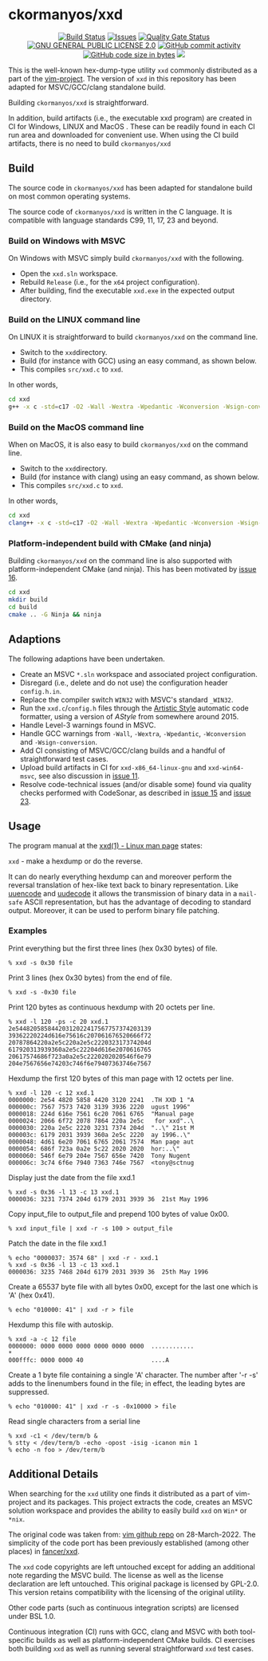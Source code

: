 ﻿ckormanyos/xxd
==================

<p align="center">
    <a href="https://github.com/ckormanyos/xxd/actions">
        <img src="https://github.com/ckormanyos/xxd/actions/workflows/xxd.yml/badge.svg" alt="Build Status"></a>
    <a href="https://github.com/ckormanyos/xxd/issues?q=is%3Aissue+is%3Aopen+sort%3Aupdated-desc">
        <img src="https://custom-icon-badges.herokuapp.com/github/issues-raw/ckormanyos/xxd?logo=github" alt="Issues" /></a>
    <a href="https://sonarcloud.io/summary/new_code?id=ckormanyos_xxd">
        <img src="https://sonarcloud.io/api/project_badges/measure?project=ckormanyos_xxd&metric=alert_status" alt="Quality Gate Status"></a>
    <a href="https://github.com/ckormanyos/xxd/blob/master/LICENSE">
        <img src="https://img.shields.io/badge/license-GPL%202.0-blue.svg" alt="GNU GENERAL PUBLIC LICENSE 2.0"></a>
    <a href="https://img.shields.io/github/commit-activity/y/ckormanyos/xxd">
        <img src="https://img.shields.io/github/commit-activity/y/ckormanyos/xxd" alt="GitHub commit activity" /></a>
    <a href="https://github.com/ckormanyos/xxd">
        <img src="https://img.shields.io/github/languages/code-size/ckormanyos/xxd" alt="GitHub code size in bytes" /></a>
    <a href="https://godbolt.org/z/x8MGxf6fz" alt="godbolt">
        <img src="https://img.shields.io/badge/try%20it%20on-godbolt-green" /></a>
</p>

This is the well-known hex-dump-type utility `xxd` commonly distributed
as a part of the [vim-project](https://www.vim.org).
The version of `xxd` in this repository has been adapted
for MSVC/GCC/clang standalone build.

Building `ckormanyos/xxd` is straightforward.

In addition, build artifacts (i.e., the executable xxd program) are created
in CI for Windows, LINUX and MacOS . These can be readily found
in each CI run area and downloaded for convenient use.
When using the CI build artifacts, there is no need to build `ckormanyos/xxd`

## Build

The source code in `ckormanyos/xxd` has been adapted
for standalone build on most common operating systems.

The source code of `ckormanyos/xxd` is written in the C language.
It is compatible with language standards C99, 11, 17, 23 and beyond.

### Build on Windows with MSVC

On Windows with MSVC simply build `ckormanyos/xxd` with the following.

  - Open the `xxd.sln` workspace.
  - Rebuild `Release` (i.e., for the `x64` project configuration).
  - After building, find the executable `xxd.exe` in the expected output directory.

### Build on the LINUX command line

On LINUX it is straightforward to build `ckormanyos/xxd` on the command line.

  - Switch to the `xxd`directory.
  - Build (for instance with GCC) using an easy command, as shown below.
  - This compiles `src/xxd.c` to `xxd`.

In other words,

```sh
cd xxd
g++ -x c -std=c17 -O2 -Wall -Wextra -Wpedantic -Wconversion -Wsign-conversion src/xxd.c -o xxd
```

### Build on the MacOS command line

When on MacOS, it is also easy to build `ckormanyos/xxd` on the command line.

  - Switch to the `xxd`directory.
  - Build (for instance with clang) using an easy command, as shown below.
  - This compiles `src/xxd.c` to `xxd`.

In other words,

```sh
cd xxd
clang++ -x c -std=c17 -O2 -Wall -Wextra -Wpedantic -Wconversion -Wsign-conversion src/xxd.c -o xxd
```

### Platform-independent build with CMake (and ninja)

Building `ckormanyos/xxd` on the command line is also supported
with platform-independent CMake (and ninja).
This has been motivated by [issue 16](https://github.com/ckormanyos/xxd/issues/16).

```sh
cd xxd
mkdir build
cd build
cmake .. -G Ninja && ninja
```

## Adaptions

The following adaptions have been undertaken.

  - Create an MSVC `*.sln` workspace and associated project configuration.
  - Disregard (i.e., delete and do not use) the configuration header `config.h.in`.
  - Replace the compiler switch `WIN32` with MSVC's standard `_WIN32`.
  - Run the `xxd.c`/`config.h` files through the [Artistic Style](http://astyle.sourceforge.net/astyle.html) automatic code formatter, using a version of _AStyle_ from somewhere around 2015.
  - Handle Level-3 warnings found in MSVC.
  - Handle GCC warnings from `-Wall`, `-Wextra`, `-Wpedantic`, `-Wconversion` and `-Wsign-conversion`.
  - Add CI consisting of MSVC/GCC/clang builds and a handful of straightforward test cases.
  - Upload build artifacts in CI for `xxd-x86_64-linux-gnu` and `xxd-win64-msvc`, see also discussion in [issue 11](https://github.com/ckormanyos/xxd/issues/11).
  - Resolve code-technical issues (and/or disable some) found via quality checks performed with CodeSonar, as described in [issue 15](https://github.com/ckormanyos/xxd/issues/15) and [issue 23](https://github.com/ckormanyos/xxd/issues/23).

## Usage

The program manual at the [xxd(1) - Linux man page](https://linux.die.net/man/1/xxd)
states:

`xxd` - make a hexdump or do the reverse.

It can do nearly everything hexdump can and moreover perform
the reversal translation of hex-like text back to binary representation.
Like [uuencode](https://linux.die.net/man/1/uuencode)
and [uudecode](https://linux.die.net/man/1/uudecode)
it allows the transmission of binary data in a `mail-safe`
ASCII representation, but has the advantage of decoding to standard output.
Moreover, it can be used to perform binary file patching.

### Examples

Print everything but the first three lines (hex 0x30 bytes) of file.
```
% xxd -s 0x30 file
```

Print 3 lines (hex 0x30 bytes) from the end of file.
```
% xxd -s -0x30 file
```

Print 120 bytes as continuous hexdump with 20 octets per line.
```
% xxd -l 120 -ps -c 20 xxd.1
2e54482058584420312022417567757374203139
39362220224d616e75616c207061676520666f72
20787864220a2e5c220a2e5c222032317374204d
617920313939360a2e5c22204d616e2070616765
20617574686f723a0a2e5c2220202020546f6e79
204e7567656e74203c746f6e79407363746e7567
```

Hexdump the first 120 bytes of this man page with 12 octets per line.
```
% xxd -l 120 -c 12 xxd.1
0000000: 2e54 4820 5858 4420 3120 2241  .TH XXD 1 "A
000000c: 7567 7573 7420 3139 3936 2220  ugust 1996"
0000018: 224d 616e 7561 6c20 7061 6765  "Manual page
0000024: 2066 6f72 2078 7864 220a 2e5c   for xxd"..\
0000030: 220a 2e5c 2220 3231 7374 204d  "..\" 21st M
000003c: 6179 2031 3939 360a 2e5c 2220  ay 1996..\"
0000048: 4d61 6e20 7061 6765 2061 7574  Man page aut
0000054: 686f 723a 0a2e 5c22 2020 2020  hor:..\"
0000060: 546f 6e79 204e 7567 656e 7420  Tony Nugent
000006c: 3c74 6f6e 7940 7363 746e 7567  <tony@sctnug
```

Display just the date from the file xxd.1
```
% xxd -s 0x36 -l 13 -c 13 xxd.1
0000036: 3231 7374 204d 6179 2031 3939 36  21st May 1996
```

Copy input_file to output_file and prepend 100 bytes of value 0x00.
```
% xxd input_file | xxd -r -s 100 > output_file
```

Patch the date in the file xxd.1
```
% echo "0000037: 3574 68" | xxd -r - xxd.1
% xxd -s 0x36 -l 13 -c 13 xxd.1
0000036: 3235 7468 204d 6179 2031 3939 36  25th May 1996
```

Create a 65537 byte file with all bytes 0x00, except for the  last  one which is 'A' (hex 0x41).
```
% echo "010000: 41" | xxd -r > file
```

Hexdump this file with autoskip.
```
% xxd -a -c 12 file
0000000: 0000 0000 0000 0000 0000 0000  ............
*
000fffc: 0000 0000 40                   ....A
```

Create  a  1  byte  file containing a single 'A' character.  The number
after '-r -s' adds to the linenumbers found in the file; in effect, the
leading bytes are suppressed.
```
% echo "010000: 41" | xxd -r -s -0x10000 > file
```

Read single characters from a serial line
```
% xxd -c1 < /dev/term/b &
% stty < /dev/term/b -echo -opost -isig -icanon min 1
% echo -n foo > /dev/term/b
```

## Additional Details

When searching for the `xxd` utility one finds it distributed as a part of vim-project and its packages.
This project extracts the code, creates an MSVC solution workspace and provides
the ability to easily build `xxd` on `Win*` or `*nix`.

The original code was taken from: [vim github repo](https://github.com/vim/vim) on 28-March-2022.
The simplicity of the code port has been previously established (among other places)
in [fancer/xxd](https://github.com/fancer/xxd).

The `xxd` code copyrights are left untouched
except for adding an additional note regarding the MSVC build.
The license as well as the license declaration are left untouched.
This original package is licensed by GPL-2.0. This version retains compatibility with the
licensing of the original utility.

Other code parts (such as continuous integration scripts) are licensed under BSL 1.0.

Continuous integration (CI) runs with GCC, clang and MSVC with both
tool-specific builds as well as platform-independent CMake builds.
CI exercises both building `xxd` as well as running
several straightforward `xxd` test cases.
